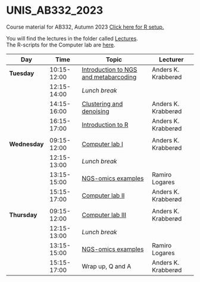# UNIS_AB332_2023
Course material for AB332,  Autumn 2023
[Click here for R setup. ](setup/)


You will find the lectures in the folder called [Lectures](Lectures/).  
The R-scripts for the Computer lab are [here](computer_lab/).


| Day           | Time        | Topic                                                                                           | Lecturer            |
| ------------- | ----------- | ----------------------------------------------------------------------------------------------- | ------------------- |
| **Tuesday**   | 10:15-12:00 | [Introduction to NGS and metabarcoding](./Lectures/Introduction_to_Metabarcoding_AB332_akk.pdf) | Anders K. Krabberød |
|               | 12:15-14:00 | _Lunch break_                                                                                   |                     |
|               | 14:15-16:00 | [Clustering and denoising](./Lectures/Clustering_lecture.pdf)                                   | Anders K. Krabberød |
|               | 16:15-17:00 | [Introduction to R](Introduction_to_R)                                                          | Anders K. Krabberød |
|               |             |                                                                                                 |                     |
| **Wednesday** | 09:15-12:00 | [Computer lab I](computer_lab/)                                                                 | Anders K. Krabberød |
|               | 12:15-13:00 | _Lunch break_                                                                                   |                     |
|               | 13:15-15:00 | [NGS-omics examples](./Lectures/Logares.UNIS.Oct2023.pdf)                                       | Ramiro Logares      |
|               | 15:15-17:00 | [Computer lab II](computer_lab/)                                                                | Anders K. Krabberød |
|               |             |                                                                                                 |                     |
| **Thursday**  | 09:15-12:00 | [Computer lab III](computer_lab/)                                                               | Anders K. Krabberød |
|               | 12:15-13:00 | _Lunch break_                                                                                   |                     |
|               | 13:15-15:00 | [NGS-omics examples](./Lectures/Logares.UNIS.Oct2023.pdf)                                       | Ramiro Logares      |
|               | 15:15-17:00 | Wrap up, Q and A                                                                                | Anders K. Krabberød |

